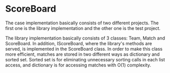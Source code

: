 # ScoreBoard

The case implementation basically consists of two different projects. The first one is the library implementation and the other one is the test project. 

The library implementation basically consists of 3 classes: Team, Match and ScoreBoard. In addition, IScoreBoard, where the library's methods are served, is implemented in the ScoreBoard class. In order to make this class more efficient, matches are stored in two different ways as dictionary and sorted set. Sorted set is for eliminating unnecessary sorting calls in each list access, and dictionary is for accessing matches with O(1) complexity.
